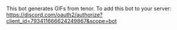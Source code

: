 This bot generates GIFs from tenor.
To add this bot to your server: 
https://discord.com/oauth2/authorize?client_id=793411666624249867&scope=bot
